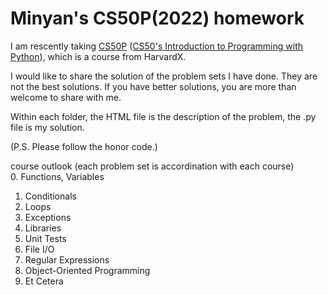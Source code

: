 # Minyan's CS50P(2022) homework

I am rescently taking [CS50P](https://learning.edx.org/course/course-v1:HarvardX+CS50P+Python/home) ([CS50's Introduction to Programming with Python](https://cs50.harvard.edu/python/2022/)), which is a course from HarvardX. 

I would like to share the solution of the problem sets I have done. They are not the best solutions. If you have better solutions, you are more than welcome to share with me.

Within each folder, the HTML file is the description of the problem, the .py file is my solution.

(P.S. Please follow the honor code.)


course outlook (each problem set is accordination with each course) <br />
0. Functions, Variables
1. Conditionals
2. Loops
3. Exceptions
4. Libraries
5. Unit Tests
6. File I/O
7. Regular Expressions
8. Object-Oriented Programming
9. Et Cetera
